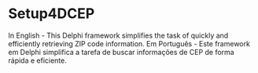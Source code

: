 # Setup4DCEP
In English - This Delphi framework simplifies the task of quickly and efficiently retrieving ZIP code information. Em Português - Este framework em Delphi simplifica a tarefa de buscar informações de CEP de forma rápida e eficiente.
